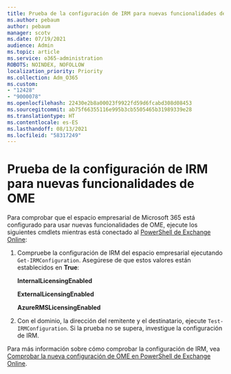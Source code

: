 ```yaml
---
title: Prueba de la configuración de IRM para nuevas funcionalidades de OME
ms.author: pebaum
author: pebaum
manager: scotv
ms.date: 07/19/2021
audience: Admin
ms.topic: article
ms.service: o365-administration
ROBOTS: NOINDEX, NOFOLLOW
localization_priority: Priority
ms.collection: Adm_O365
ms.custom:
- "12428"
- "9000078"
ms.openlocfilehash: 22430e2b8a00023f9922fd59d6fcabd308d08453
ms.sourcegitcommit: ab75f66355116e995b3cb5505465b31989339e28
ms.translationtype: HT
ms.contentlocale: es-ES
ms.lasthandoff: 08/13/2021
ms.locfileid: "58317249"
---
```

# <a name="test-irm-configuration-for-new-ome-capabilities"></a>Prueba de la configuración de IRM para nuevas funcionalidades de OME

Para comprobar que el espacio empresarial de Microsoft 365 está configurado para usar nuevas funcionalidades de OME, ejecute los siguientes cmdlets mientras está conectado al [PowerShell de Exchange Online](https://docs.microsoft.com/powershell/exchange/exchange-online-powershell):


1. Compruebe la configuración de IRM del espacio empresarial ejecutando `Get-IRMConfiguration`. Asegúrese de que estos valores están establecidos en **True**:
    
    **InternalLicensingEnabled**
    
    **ExternalLicensingEnabled**
    
    **AzureRMSLicensingEnabled**

2. Con el dominio, la dirección del remitente y el destinatario, ejecute `Test-IRMConfiguration`. Si la prueba no se supera, investigue la configuración de IRM.

Para más información sobre cómo comprobar la configuración de IRM, vea [Comprobar la nueva configuración de OME en PowerShell de Exchange Online](https://docs.microsoft.com/microsoft-365/compliance/set-up-new-message-encryption-capabilities#verify-new-ome-configuration-in-exchange-online-powershell).